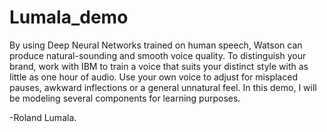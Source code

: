 # Lumala_demo
By using Deep Neural Networks trained on human speech, Watson can produce natural-sounding and smooth voice quality. To distinguish your brand, work with IBM to train a voice that suits your distinct style with as little as one hour of audio. Use your own voice to adjust for misplaced pauses, awkward inflections or a general unnatural feel. In this demo, I will be modeling several components for learning purposes. 

-Roland Lumala.
